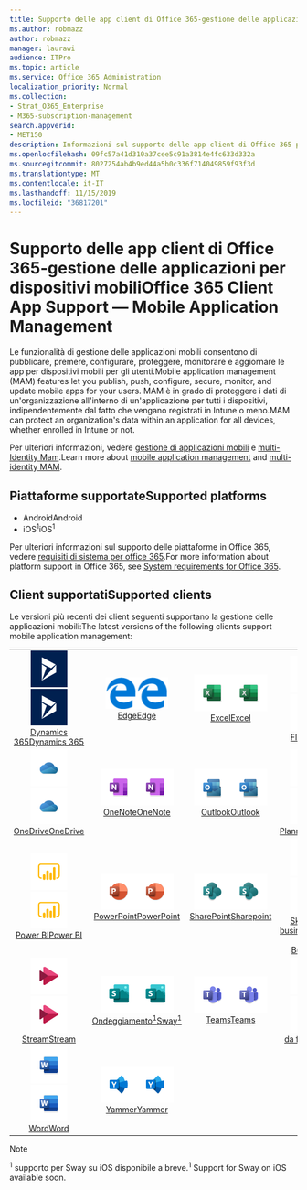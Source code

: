 ```yaml
---
title: Supporto delle app client di Office 365-gestione delle applicazioni per dispositivi mobili
ms.author: robmazz
author: robmazz
manager: laurawi
audience: ITPro
ms.topic: article
ms.service: Office 365 Administration
localization_priority: Normal
ms.collection:
- Strat_O365_Enterprise
- M365-subscription-management
search.appverid:
- MET150
description: Informazioni sul supporto delle app client di Office 365 per la gestione delle applicazioni mobili
ms.openlocfilehash: 09fc57a41d310a37cee5c91a3814e4fc633d332a
ms.sourcegitcommit: 8027254ab4b9ed44a5b0c336f714049859f93f3d
ms.translationtype: MT
ms.contentlocale: it-IT
ms.lasthandoff: 11/15/2019
ms.locfileid: "36817201"
---
```

# <a name="office-365-client-app-support--mobile-application-management"></a><span data-ttu-id="15515-103">Supporto delle app client di Office 365-gestione delle applicazioni per dispositivi mobili</span><span class="sxs-lookup"><span data-stu-id="15515-103">Office 365 Client App Support — Mobile Application Management</span></span>

<span data-ttu-id="15515-104">Le funzionalità di gestione delle applicazioni mobili consentono di pubblicare, premere, configurare, proteggere, monitorare e aggiornare le app per dispositivi mobili per gli utenti.</span><span class="sxs-lookup"><span data-stu-id="15515-104">Mobile application management (MAM) features let you publish, push, configure, secure, monitor, and update mobile apps for your users.</span></span> <span data-ttu-id="15515-105">MAM è in grado di proteggere i dati di un'organizzazione all'interno di un'applicazione per tutti i dispositivi, indipendentemente dal fatto che vengano registrati in Intune o meno.</span><span class="sxs-lookup"><span data-stu-id="15515-105">MAM can protect an organization's data within an application for all devices, whether enrolled in Intune or not.</span></span>

<span data-ttu-id="15515-106">Per ulteriori informazioni, vedere [gestione di applicazioni mobili](https://docs.microsoft.com/intune/mam-faq) e [multi-Identity Mam](https://docs.microsoft.com/intune/app-protection-policy).</span><span class="sxs-lookup"><span data-stu-id="15515-106">Learn more about [mobile application management](https://docs.microsoft.com/intune/mam-faq) and [multi-identity MAM](https://docs.microsoft.com/intune/app-protection-policy).</span></span>

## <a name="supported-platforms"></a><span data-ttu-id="15515-107">Piattaforme supportate</span><span class="sxs-lookup"><span data-stu-id="15515-107">Supported platforms</span></span>

 - <span data-ttu-id="15515-108">Android</span><span class="sxs-lookup"><span data-stu-id="15515-108">Android</span></span>
 - <span data-ttu-id="15515-109">iOS<sup>1</sup></span><span class="sxs-lookup"><span data-stu-id="15515-109">iOS<sup>1</sup></span></span>

<span data-ttu-id="15515-110">Per ulteriori informazioni sul supporto delle piattaforme in Office 365, vedere [requisiti di sistema per office 365](https://products.office.com/office-system-requirements).</span><span class="sxs-lookup"><span data-stu-id="15515-110">For more information about platform support in Office 365, see [System requirements for Office 365](https://products.office.com/office-system-requirements).</span></span>

## <a name="supported-clients"></a><span data-ttu-id="15515-111">Client supportati</span><span class="sxs-lookup"><span data-stu-id="15515-111">Supported clients</span></span>

<span data-ttu-id="15515-112">Le versioni più recenti dei client seguenti supportano la gestione delle applicazioni mobili:</span><span class="sxs-lookup"><span data-stu-id="15515-112">The latest versions of the following clients support mobile application management:</span></span>

| | | | | | |
|:---:|:---:|:---:|:---:|:---:|:---:|
| <span data-ttu-id="15515-113">![Icona Dynamics 365](media/o365-dynamics365-64x64.png)</span><span class="sxs-lookup"><span data-stu-id="15515-113">![Dynamics 365 icon](media/o365-dynamics365-64x64.png)</span></span> <br> [<span data-ttu-id="15515-114">Dynamics 365</span><span class="sxs-lookup"><span data-stu-id="15515-114">Dynamics 365</span></span>](https://dynamics.microsoft.com) | <span data-ttu-id="15515-115">![Icona del server perimetrale](media/o365-edge-64x64.png)</span><span class="sxs-lookup"><span data-stu-id="15515-115">![Edge icon](media/o365-edge-64x64.png)</span></span> <br> [<span data-ttu-id="15515-116">Edge</span><span class="sxs-lookup"><span data-stu-id="15515-116">Edge</span></span>](https://www.microsoft.com/windows/microsoft-edge) | <span data-ttu-id="15515-117">![Icona Excel](media/o365-excel-64x64.png)</span><span class="sxs-lookup"><span data-stu-id="15515-117">![Excel icon](media/o365-excel-64x64.png)</span></span> <br> [<span data-ttu-id="15515-118">Excel</span><span class="sxs-lookup"><span data-stu-id="15515-118">Excel</span></span>](https://products.office.com/excel) | <span data-ttu-id="15515-119">![Icona flusso](media/o365-flow-64x64.png)</span><span class="sxs-lookup"><span data-stu-id="15515-119">![Flow icon](media/o365-flow-64x64.png)</span></span> <br> [<span data-ttu-id="15515-120">Flow</span><span class="sxs-lookup"><span data-stu-id="15515-120">Flow</span></span>](https://flow.microsoft.com) | <span data-ttu-id="15515-121">![Icona Kaizala](media/o365-kaizala-64x64.png)</span><span class="sxs-lookup"><span data-stu-id="15515-121">![Kaizala icon](media/o365-kaizala-64x64.png)</span></span> <br> [<span data-ttu-id="15515-122">Kaizala</span><span class="sxs-lookup"><span data-stu-id="15515-122">Kaizala</span></span>](https://products.office.com/en/business/microsoft-kaizala) 
| <span data-ttu-id="15515-123">![Icona di OneDrive for business](media/o365-OneDrive-64x64.png)</span><span class="sxs-lookup"><span data-stu-id="15515-123">![OneDrive for Business icon](media/o365-OneDrive-64x64.png)</span></span> <br> [<span data-ttu-id="15515-124">OneDrive</span><span class="sxs-lookup"><span data-stu-id="15515-124">OneDrive</span></span>](https://products.office.com/onedrive-for-business/online-cloud-storage) | <span data-ttu-id="15515-125">![Icona di OneNote](media/o365-OneNote-64x64.png)</span><span class="sxs-lookup"><span data-stu-id="15515-125">![OneNote icon](media/o365-OneNote-64x64.png)</span></span> <br> [<span data-ttu-id="15515-126">OneNote</span><span class="sxs-lookup"><span data-stu-id="15515-126">OneNote</span></span>](https://products.office.com/onenote) | <span data-ttu-id="15515-127">![Icona di Outlook](media/o365-outlook-64x64.png)</span><span class="sxs-lookup"><span data-stu-id="15515-127">![Outlook icon](media/o365-outlook-64x64.png)</span></span> <br> [<span data-ttu-id="15515-128">Outlook</span><span class="sxs-lookup"><span data-stu-id="15515-128">Outlook</span></span>](https://products.office.com/outlook) | <span data-ttu-id="15515-129">![Icona Planner](media/o365-planner-64x64.png)</span><span class="sxs-lookup"><span data-stu-id="15515-129">![Planner icon](media/o365-planner-64x64.png)</span></span> <br> [<span data-ttu-id="15515-130">Planner</span><span class="sxs-lookup"><span data-stu-id="15515-130">Planner</span></span>](https://products.office.com/business/task-management-software) | <span data-ttu-id="15515-131">![Icona PowerApps](media/o365-powerapps-64x64.png)</span><span class="sxs-lookup"><span data-stu-id="15515-131">![PowerApps icon](media/o365-powerapps-64x64.png)</span></span> <br> [<span data-ttu-id="15515-132">PowerApps</span><span class="sxs-lookup"><span data-stu-id="15515-132">PowerApps </span></span>](https://powerapps.microsoft.com) 
| <span data-ttu-id="15515-133">![Icona PowerBI](media/o365-powerbi-64x64.png)</span><span class="sxs-lookup"><span data-stu-id="15515-133">![PowerBI icon](media/o365-powerbi-64x64.png)</span></span> <br> [<span data-ttu-id="15515-134">Power BI</span><span class="sxs-lookup"><span data-stu-id="15515-134">Power BI</span></span>](https://powerbi.microsoft.com) | <span data-ttu-id="15515-135">![Icona PowerPoint](media/o365-powerpoint-64x64.png)</span><span class="sxs-lookup"><span data-stu-id="15515-135">![PowerPoint icon](media/o365-powerpoint-64x64.png)</span></span> <br> [<span data-ttu-id="15515-136">PowerPoint</span><span class="sxs-lookup"><span data-stu-id="15515-136">PowerPoint</span></span>](https://products.office.com/powerpoint) | <span data-ttu-id="15515-137">![Icona di SharePoint](media/o365-sharepoint-64x64.png)</span><span class="sxs-lookup"><span data-stu-id="15515-137">![SharePoint icon](media/o365-sharepoint-64x64.png)</span></span> <br> [<span data-ttu-id="15515-138">SharePoint</span><span class="sxs-lookup"><span data-stu-id="15515-138">Sharepoint</span></span>](https://products.office.com/sharepoint) | <span data-ttu-id="15515-139">![Icona di Skype for business](media/o365-skypeforbusiness-64x64.png)</span><span class="sxs-lookup"><span data-stu-id="15515-139">![Skype for Business icon](media/o365-skypeforbusiness-64x64.png)</span></span> <br> [<span data-ttu-id="15515-140">Skype for <br> business</span><span class="sxs-lookup"><span data-stu-id="15515-140">Skype for <br> Business</span></span>](https://www.skype.com/business/) | <span data-ttu-id="15515-141">![Icona StaffHub](media/o365-staffhub-64x64.png)</span><span class="sxs-lookup"><span data-stu-id="15515-141">![StaffHub icon](media/o365-staffhub-64x64.png)</span></span> <br> [<span data-ttu-id="15515-142">StaffHub</span><span class="sxs-lookup"><span data-stu-id="15515-142">StaffHub</span></span>](https://products.office.com/microsoft-staffhub/staff-scheduling-software) 
| <span data-ttu-id="15515-143">![Icona flusso](media/o365-stream-64x64.png)</span><span class="sxs-lookup"><span data-stu-id="15515-143">![Stream icon](media/o365-stream-64x64.png)</span></span> <br> [<span data-ttu-id="15515-144">Stream</span><span class="sxs-lookup"><span data-stu-id="15515-144">Stream</span></span>](https://stream.microsoft.com) | <span data-ttu-id="15515-145">![Icona ondeggiamento](media/o365-sway-64x64.png)</span><span class="sxs-lookup"><span data-stu-id="15515-145">![Sway icon](media/o365-sway-64x64.png)</span></span> <br> [<span data-ttu-id="15515-146">Ondeggiamento<sup>1</sup></span><span class="sxs-lookup"><span data-stu-id="15515-146">Sway<sup>1</sup></span></span>](https://sway.com) | <span data-ttu-id="15515-147">![Icona Teams](media/o365-teams-64x64.png)</span><span class="sxs-lookup"><span data-stu-id="15515-147">![Teams icon](media/o365-teams-64x64.png)</span></span> <br> [<span data-ttu-id="15515-148">Teams</span><span class="sxs-lookup"><span data-stu-id="15515-148">Teams</span></span>](https://products.office.com/microsoft-teams/group-chat-software) | <span data-ttu-id="15515-149">![Icona da fare](media/o365-todo-64x64.png)</span><span class="sxs-lookup"><span data-stu-id="15515-149">![To Do icon](media/o365-todo-64x64.png)</span></span> <br> [<span data-ttu-id="15515-150">da fare</span><span class="sxs-lookup"><span data-stu-id="15515-150">To Do</span></span>](https://todo.microsoft.com) | <span data-ttu-id="15515-151">![Icona di Visio](media/o365-visio-64x64.png)</span><span class="sxs-lookup"><span data-stu-id="15515-151">![Visio icon](media/o365-visio-64x64.png)</span></span> <br> [<span data-ttu-id="15515-152">Visio</span><span class="sxs-lookup"><span data-stu-id="15515-152">Visio</span></span>](https://products.office.com/visio/flowchart-software) 
| <span data-ttu-id="15515-153">![Icona Word](media/o365-word-64x64.png)</span><span class="sxs-lookup"><span data-stu-id="15515-153">![Word icon](media/o365-word-64x64.png)</span></span> <br> [<span data-ttu-id="15515-154">Word</span><span class="sxs-lookup"><span data-stu-id="15515-154">Word</span></span>](https://products.office.com/word) | <span data-ttu-id="15515-155">![Icona Yammer](media/o365-yammer-64x64.png)</span><span class="sxs-lookup"><span data-stu-id="15515-155">![Yammer icon](media/o365-yammer-64x64.png)</span></span> <br> [<span data-ttu-id="15515-156">Yammer</span><span class="sxs-lookup"><span data-stu-id="15515-156">Yammer</span></span>](https://products.office.com/yammer/yammer-overview)

> [!NOTE]
> <span data-ttu-id="15515-157"><sup>1</sup> supporto per Sway su iOS disponibile a breve.</span><span class="sxs-lookup"><span data-stu-id="15515-157"><sup>1</sup> Support for Sway on iOS available soon.</span></span>